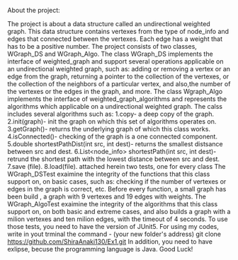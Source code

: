 About the project:

The project is about a data structure called an undirectional weighted graph.
This data structure contains vertexes from the type of node_info and edges that connected between the vertexes.
Each edge has a weight that has to be a positive number.
The project consists of two classes, WGraph_DS and WGraph_Algo.
The class WGraph_DS implements the interface of weighted_graph and 
support several operations applicable on an undirectional weighted graph, such as: adding or removing a vertex or an edge from the graph,
returning a pointer to the collection of the vertexes, or the collection of the neighbors of a particular vertex, and also,the number of the
vertexes or the edges in the graph, and more.
The class Wgraph_Algo implements the interface of weighted_graph_algorithms and represents the algorithms which applicable on a undirectional weighted graph. 
The calss includes several algorithms such as:
1.copy- a deep copy of the graph.
2.init(graph)- init the graph on which this set of algorithms operates on.
3.getGraph()- returns the underlying graph of which this class works.
4.isConnected()- checking of the graph is a  one connected component.
5.double shortestPathDist(int src, int dest)- returns the smallest distsance between src and dest.
6.List<node_info> shortestPath(int src, int dest)- retrund the shortest path with the  lowest distance between src and dest.
7.save (file).
8.load(file).
attached herein two tests, one for every class
The WGraph_DSTest exaimine the integrity of the functions  that this class support  on, on basic cases, such as: checking if the number of vertexes or edges in the graph is correct, etc. 
Before every function, a small graph has been build , a graph with 9 vertexes and 19 edges with weights.
The WGraph_AlgoTest exaimine the integrity of the algorithms that this class support on, on both basic and extreme cases, 
and also builds a graph with a milion vertexes and ten milion edges, with the timeout of 4 seconds.
To use those tests, you need to have the version of JUnit5.
For using my codes, write in yout trminal the command - (your new folder's address) git clone https://github.com/ShiraAnaki130/Ex1.git
In addition, you need to have exlipse, becuse the programming language is Java.
Good Luck!
